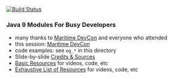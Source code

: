 
[![Build Status](https://travis-ci.org/codetojoy/talk_maritime_devcon_java_9_modules.svg?branch=master)](https://travis-ci.org/codetojoy/talk_maritime_devcon_java_9_modules)

### Java 9 Modules For Busy Developers

* many thanks to [Maritime DevCon](https://maritimedevcon.ca) and everyone who attended
* this session: [Maritime DevCon](https://maritimedevcon.ca/session/java-9-modules-busy-developers/)
* code examples: see `eg_*` in this directory
* Slide-by-slide [Credits & Sources](Slides.md)
* [Basic Resources](Resources.md) for videos, code, etc
* [Exhaustive List of Resources](ExhaustiveResources.md) for videos, code, etc
